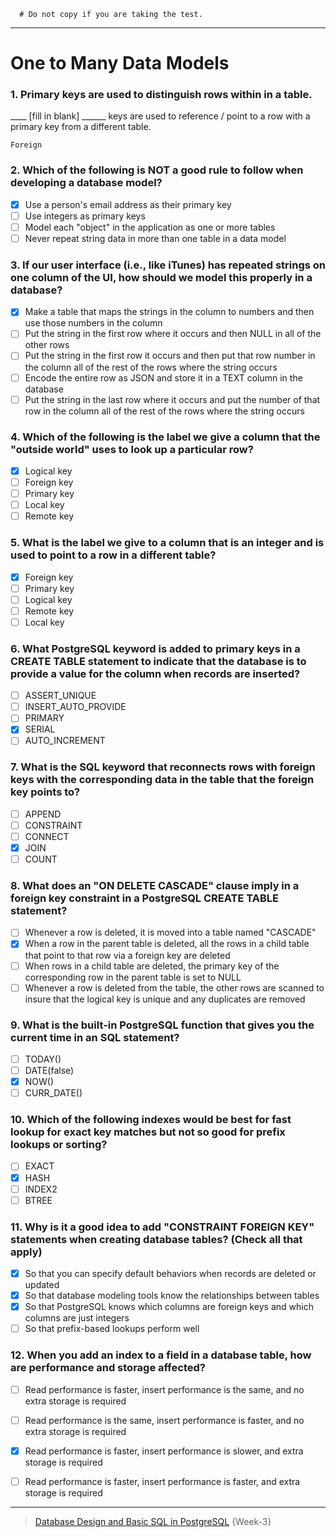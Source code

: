 ```
  # Do not copy if you are taking the test.
```
--- 

# One to Many Data Models


### 1. Primary keys are used to distinguish rows within in a table. 

____ [fill in blank] ______ keys are used to reference / point to a row with a primary key from a different table.

```
Foreign
```

### 2. Which of the following is NOT a good rule to follow when developing a database model?
- [x] Use a person's email address as their primary key
- [ ] Use integers as primary keys
- [ ] Model each "object" in the application as one or more tables
- [ ] Never repeat string data in more than one table in a data model

### 3. If our user interface (i.e., like iTunes) has repeated strings on one column of the UI, how should we model this properly in a database?
- [x] Make a table that maps the strings in the column to numbers and then use those numbers in the column
- [ ] Put the string in the first row where it occurs and then NULL in all of the other rows
- [ ] Put the string in the first row it occurs and then put that row number in the column all of the rest of the rows where the string occurs
- [ ] Encode the entire row as JSON and store it in a TEXT column in the database
- [ ] Put the string in the last row where it occurs and put the number of that row in the column all of the rest of the rows where the string occurs

### 4. Which of the following is the label we give a column that the "outside world" uses to look up a particular row?
- [x] Logical key
- [ ] Foreign key
- [ ] Primary key
- [ ] Local key
- [ ] Remote key
 
### 5. What is the label we give to a column that is an integer and is used to point to a row in a different table?
- [x] Foreign key
- [ ] Primary key
- [ ] Logical key
- [ ] Remote key
- [ ] Local key

### 6. What PostgreSQL keyword is added to primary keys in a CREATE TABLE statement to indicate that the database is to provide a value for the column when records are inserted?
- [ ] ASSERT_UNIQUE
- [ ] INSERT_AUTO_PROVIDE
- [ ] PRIMARY
- [x] SERIAL
- [ ] AUTO_INCREMENT

### 7. What is the SQL keyword that reconnects rows with foreign keys with the corresponding data in the table that the foreign key points to?
- [ ] APPEND
- [ ] CONSTRAINT
- [ ] CONNECT
- [x] JOIN
- [ ] COUNT

### 8. What does an "ON DELETE CASCADE" clause imply in a foreign key constraint in a PostgreSQL CREATE TABLE statement?
- [ ] Whenever a row is deleted, it is moved into a table named "CASCADE"
- [x] When a row in the parent table is deleted, all the rows in a child table that point to that row via a foreign key are deleted
- [ ] When rows in a child table are deleted, the primary key of the corresponding row in the parent table is set to NULL
- [ ] Whenever a row is deleted from the table, the other rows are scanned to insure that the logical key is unique and any duplicates are removed

### 9. What is the built-in PostgreSQL function that gives you the current time in an SQL statement?
- [ ] TODAY()
- [ ] DATE(false)
- [x] NOW()
- [ ] CURR_DATE()

### 10. Which of the following indexes would be best for fast lookup for exact key matches but not so good for prefix lookups or sorting?
- [ ] EXACT
- [x] HASH
- [ ] INDEX2
- [ ] BTREE

### 11. Why is it a good idea to add "CONSTRAINT FOREIGN KEY" statements when creating database tables? (Check all that apply)
- [x] So that you can specify default behaviors when records are deleted or updated
- [x] So that database modeling tools know the relationships between tables
- [x] So that PostgreSQL knows which columns are foreign keys and which columns are just integers
- [ ] So that prefix-based lookups perform well

### 12. When you add an index to a field in a database table, how are performance and storage affected?
- [ ] Read performance is faster, insert performance is the same, and no extra storage is required
- [ ] Read performance is the same, insert performance is faster, and no extra storage is required
- [x] Read performance is faster, insert performance is slower, and extra storage is required
- [ ] Read performance is faster, insert performance is faster, and extra storage is required


--- 
> [Database Design and Basic SQL in PostgreSQL](https://www.coursera.org/learn/database-design-postgresql/) {Week-3}
